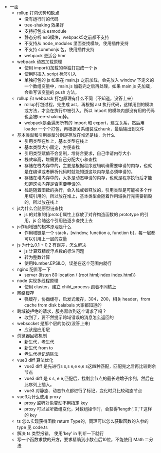 - 一面
  - rollup 打包优势和缺点
    - 没有运行时的代码
    - tree-shaking 效果好
    - 支持打包成 esmodule
    - 静态分析 es6模块，webpack5之前都不支持
    - 不支持从 node_modules 里面查找模块，使用插件支持
    - 不支持 commonjs 包，使用插件支持
    - webpack 更适合 hmr
  - webpack 动态加载原理
    - 使用 import()加载的单独打包成一个 js
    - 使用时插入 script 标签引入
    - 单独打包的 js 如果在 main.js 之前加载，会先放入 window 下定义的一个数组变量中，main.js 加载完之后再处理，如果 main.js 先加载，会重写该变量的 push 方法。
  - rollup 和 webpack 打包原理有什么不同（不知道，没答上来）
    - rollup打包过程，先生成 ast，再根据 ast 执行代码，这样用到的模块或方法，才会在执行中被引入，所以 import 的模块内部没有用的代码也会被tree-shaking掉。
    - webpack是会遍历所有的 import 和 export，建立关系，然后用 loader 一个个打包，再根据关系组装成chunk，最后输出到文件
  - 基本类型和引用类型分别是存放在堆还是栈，为什么
    - 引用类型在堆上，基本类型在栈上
    - 基本类型大小固定，方便查找
    - 引用类型赋值不会复制，堆符合要求，自己申请内存大小
    - 栈效率高，堆需要自己分配大小和查找
    - 存储在栈内存中的，主要是根据程序逻辑明确需要申请的内存，也就是在编译或者解析代码时就能知道这块内存是必须申请的。
    - 存储在堆内存中的，大多是动态申请的内存，也就是程序执行后才能知道这块内存是否需要申请的。
    - 栈是随着函数的执行，会入栈或者释放的，引用类型是可能被多个作用域引用的，所以放在堆上，基本类型会随着作用域执行完需要销毁的，所以放在栈上
  - js为什么会随原型链查找
    - js 的对象的[[proto]]属性上存放了对齐构造函数的 prototype 的引用，js 会随这个引用链逐步查找上去
  - js作用域链的根本原理是什么
    - 作用域链是一个 stack，[window, function a, function b]，每一层都可以引用上一层的变量
  - js 为什么0.1 + 0.2 有误差，怎么解决
    - js 计算双精度浮点数的标注问题
    - 转为整数计算
    - 使用Number.EPSILO，误差在这个范围内就行
  - nginx 配置写一下
    - server {listen 80 location / {root html;index index.html}}
  - node 实现多线程原理
    - 使用 cluster，建立 child_process 跑着不同核上
  - 网络缓存
    - 强缓存，协商缓存，启发式缓存，304，200，相关 header，from cache from disk balabala 大家都知道的
  - 跨域被拒绝的请求，服务器收到这个请求了吗？
    - 收到了，要不然提示跨域错误的消息怎么返回的
  - websocket 是那个层的协议(没答上来)
    - 应该是应用层
  - 浏览器回收机制
    - 新生代，老生代
    - 新生代 from to
    - 老生代标记清除法
  - vue3 diff 算法优化
    - vue2 diff 是先进行s s,s e,e e,e s这四种匹配，匹配完之后再比较剩余节点
    - vue3 diff 是 s s, e e,匹配后，找剩余节点的最长递增子序列，然后在此序列上插入。
    - vue3 对静态、动态节点都进行了标记，变化时只比较动态节点
  - vue3为什么使用 proxy
    - proxy 监听对象变动不用指定 key
    - proxy 可以监听数组变化，对数组操作时，会获得'length','0','1'这样的 key
  - ts 怎么实现获得函数 return Type的，同理可以怎么获取函数的入参的 type
    见 code.ts
  - 解决 ts 类型报错， 使用'key' in 判断一下就行
  - 写一个函数求数的开方，要求精确到小数点后10位，不能使用 Math
    二分法